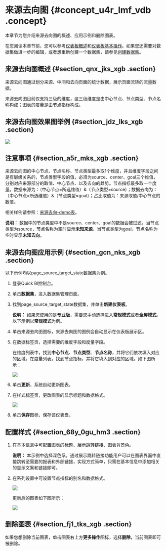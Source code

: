 # 来源去向图 {#concept_u4r_lmf_vdb .concept}

本章节为您介绍来源去向图的概述、应用示例和删除图表。

在您阅读本章节前，您可以参考[仪表板概述](cn.zh-CN/用户指南/仪表板制作/仪表板概述.md#)和[仪表板基本操作](cn.zh-CN/用户指南/仪表板制作/仪表板基本操作/仪表板基本操作概述.md#)。如果您还需要对数据集做进一步的编辑，或者想重新创建一个数据集，请参见[创建数据集](cn.zh-CN/用户指南/数据建模/管理数据集/创建数据集.md#)。

## 来源去向图概述 {#section_qnx_jks_xgb .section}

来源去向图通过划分来源、中间和去向页面的统计数据，展示页面流转的流量数据。

来源去向图目前仅支持三级的维度，这三级维度是由中心节点、节点类型、节点名称构成；图表的度量是由节点指标构成。

## 来源去向图效果图举例 {#section_jdz_lks_xgb .section}

![](http://static-aliyun-doc.oss-cn-hangzhou.aliyuncs.com/assets/img/9143/156637103339668_zh-CN.png)

## 注意事项 {#section_a5r_mks_xgb .section}

来源去向图的中心节点、节点名称、节点类型最多取1个维度，并且维度字段之间是有层级关系的，节点类型字段的值，必须为source、center、goal三个维值，分别对应来源部分的取值、中心节点、以及去向的趋势。节点指标最多取一个度量。数据来源为：（中心节点=所选维值）&（节点类型=source）；数据去向为：（中心节点=所选维值）&（节点类型=goal）；占比取值为：来源取值/中心节点的数值。

相关样例请参照：[来源去向-demo表](http://docs-aliyun.cn-hangzhou.oss.aliyun-inc.com/assets/attach/55412/cn_zh/1566352081925/%E6%9D%A5%E6%BA%90%E5%8E%BB%E5%90%91-demo%E8%A1%A8.xlsx)。

**说明：** 数据中的节点类型中不是source、center、goal的数据会被过滤。当节点类型为source，节点名称为空时显示**未知来源**，当节点类型为goal，节点名称为空时显示**未知去向**。

## 来源去向图应用示例 {#section_gcn_nks_xgb .section}

以下示例均以page\_source\_target\_state数据集为例。

1.  登录Quick BI控制台。
2.  单击**数据集**，进入数据集管理页面。
3.  找到page\_source\_target\_state数据集，并单击**新建仪表板**。

    **说明：** 如果您使用的是**专业版**，需要您手动选择进入**常规模式**或者**全屏模式**。以下示例以**常规模式**为例。

4.  单击来源去向图图标，来源去向图的图例会自动显示在仪表板展示区。
5.  在数据标签页，选择需要的维度字段和度量字段。

    在维度列表中，找到**中心节点**、**节点类型**、**节点名称**，并将它们依次填入对应的区域。在度量列表，找到节点指标，并将它填入到对应的区域。如下图所示：

    ![](http://static-aliyun-doc.oss-cn-hangzhou.aliyuncs.com/assets/img/9143/15663710341859_zh-CN.png)

6.  单击**更新**，系统自动更新图表。
7.  在样式标签页，更改图表的显示标题和数据格式。

    ![](http://static-aliyun-doc.oss-cn-hangzhou.aliyuncs.com/assets/img/9143/156637103454816_zh-CN.png)

8.  单击**保存**图标，保存该仪表盘。

## 配置样式 {#section_68y_0gu_hm3 .section}

1.  在基本信息中可配置图表的标题、展示跳转链接、图表背景色。

    **说明：** 本示例中选择深色系。通过展示跳转链接功能用户可以在图表界面中直接跳转至需要的报表和外部链接，实现方式简单，只需在基本信息中添加相关的显示文案和链接即可。

2.  在系列设置中可设置节点指标的别名和数据格式。

    ![](http://static-aliyun-doc.oss-cn-hangzhou.aliyuncs.com/assets/img/9143/156637103454817_zh-CN.png)

    更新后的图表如下图所示：

    ![](http://static-aliyun-doc.oss-cn-hangzhou.aliyuncs.com/assets/img/9143/156637103454818_zh-CN.png)


## 删除图表 {#section_fj1_tks_xgb .section}

如果您想删除当前图表，单击图表右上方**更多操作**图标，选择**删除**，当前图表即可被删除。

